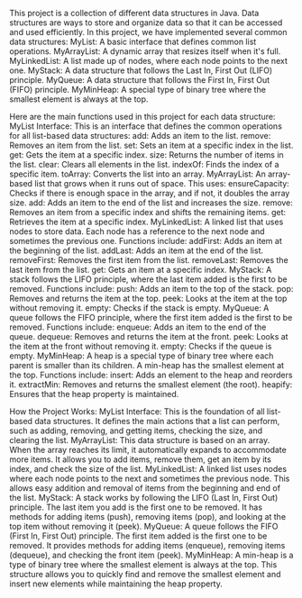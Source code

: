 This project is a collection of different data structures in Java. Data structures are ways to store and organize data so that it can be accessed and used efficiently. In this project, we have implemented several common data structures:
MyList: A basic interface that defines common list operations.
MyArrayList: A dynamic array that resizes itself when it's full.
MyLinkedList: A list made up of nodes, where each node points to the next one.
MyStack: A data structure that follows the Last In, First Out (LIFO) principle.
MyQueue: A data structure that follows the First In, First Out (FIFO) principle.
MyMinHeap: A special type of binary tree where the smallest element is always at the top.

Here are the main functions used in this project for each data structure:
MyList Interface:
This is an interface that defines the common operations for all list-based data structures:
add: Adds an item to the list.
remove: Removes an item from the list.
set: Sets an item at a specific index in the list.
get: Gets the item at a specific index.
size: Returns the number of items in the list.
clear: Clears all elements in the list.
indexOf: Finds the index of a specific item.
toArray: Converts the list into an array.
MyArrayList:
An array-based list that grows when it runs out of space. This uses:
ensureCapacity: Checks if there is enough space in the array, and if not, it doubles the array size.
add: Adds an item to the end of the list and increases the size.
remove: Removes an item from a specific index and shifts the remaining items.
get: Retrieves the item at a specific index.
MyLinkedList:
A linked list that uses nodes to store data. Each node has a reference to the next node and sometimes the previous one. Functions include:
addFirst: Adds an item at the beginning of the list.
addLast: Adds an item at the end of the list.
removeFirst: Removes the first item from the list.
removeLast: Removes the last item from the list.
get: Gets an item at a specific index.
MyStack:
A stack follows the LIFO principle, where the last item added is the first to be removed. Functions include:
push: Adds an item to the top of the stack.
pop: Removes and returns the item at the top.
peek: Looks at the item at the top without removing it.
empty: Checks if the stack is empty.
MyQueue:
A queue follows the FIFO principle, where the first item added is the first to be removed. Functions include:
enqueue: Adds an item to the end of the queue.
dequeue: Removes and returns the item at the front.
peek: Looks at the item at the front without removing it.
empty: Checks if the queue is empty.
MyMinHeap:
A heap is a special type of binary tree where each parent is smaller than its children. A min-heap has the smallest element at the top. Functions include:
insert: Adds an element to the heap and reorders it.
extractMin: Removes and returns the smallest element (the root).
heapify: Ensures that the heap property is maintained.

How the Project Works:
MyList Interface: This is the foundation of all list-based data structures. It defines the main actions that a list can perform, such as adding, removing, and getting items, checking the size, and clearing the list.
MyArrayList: This data structure is based on an array. When the array reaches its limit, it automatically expands to accommodate more items. It allows you to add items, remove them, get an item by its index, and check the size of the list.
MyLinkedList: A linked list uses nodes where each node points to the next and sometimes the previous node. This allows easy addition and removal of items from the beginning and end of the list.
MyStack: A stack works by following the LIFO (Last In, First Out) principle. The last item you add is the first one to be removed. It has methods for adding items (push), removing items (pop), and looking at the top item without removing it (peek).
MyQueue: A queue follows the FIFO (First In, First Out) principle. The first item added is the first one to be removed. It provides methods for adding items (enqueue), removing items (dequeue), and checking the front item (peek).
MyMinHeap: A min-heap is a type of binary tree where the smallest element is always at the top. This structure allows you to quickly find and remove the smallest element and insert new elements while maintaining the heap property.

